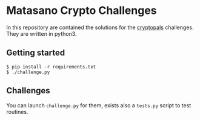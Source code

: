 # Matasano Crypto Challenges

In this repository are contained the solutions for the [cryptopals](https://cryptopals.com)
challenges. They are written in python3.

## Getting started

```
$ pip install -r requirements.txt
$ ./challenge.py
```

## Challenges

You can launch ``challenge.py`` for them, exists also a ``tests.py`` script
to test routines.

